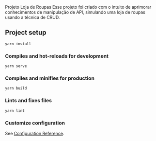 Projeto Loja de Roupas
Esse projeto foi criado com o intuito de aprimorar conhecimentos de manipulação de API,
simulando uma loja de roupas usando a técnica de CRUD.

## Project setup
```
yarn install
```

### Compiles and hot-reloads for development
```
yarn serve
```

### Compiles and minifies for production
```
yarn build
```

### Lints and fixes files
```
yarn lint
```

### Customize configuration
See [Configuration Reference](https://cli.vuejs.org/config/).
